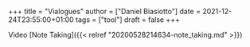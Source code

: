 +++
title = "Vialogues"
author = ["Daniel Biasiotto"]
date = 2021-12-24T23:55:00+01:00
tags = ["tool"]
draft = false
+++

Video [Note Taking]({{< relref "20200528214634-note_taking.md" >}})